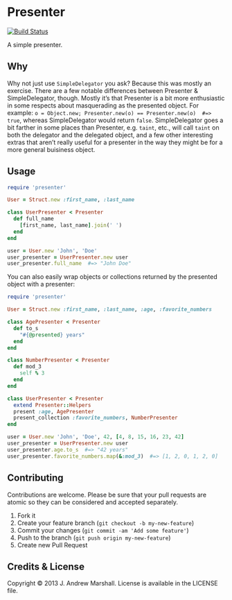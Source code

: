 # Presenter

[![Build Status](https://secure.travis-ci.org/amarshall/presenter.png)](http://travis-ci.org/amarshall/presenter)

A simple presenter.

## Why

Why not just use `SimpleDelegator` you ask? Because this was mostly an exercise. There are a few notable differences between Presenter & SimpleDelegator, though. Mostly it’s that Presenter is a bit more enthusiastic in some respects about masquerading as the presented object. For example: `o = Object.new; Presenter.new(o) == Presenter.new(o)  #=> true`, whereas SimpleDelegator would return `false`. SimpleDelegator goes a bit farther in some places than Presenter, e.g. `taint`, etc., will call `taint` on both the delegator and the delegated object, and a few other interesting extras that aren’t really useful for a presenter in the way they might be for a more general buisiness object.

## Usage

```ruby
require 'presenter'

User = Struct.new :first_name, :last_name

class UserPresenter < Presenter
  def full_name
    [first_name, last_name].join(' ')
  end
end

user = User.new 'John', 'Doe'
user_presenter = UserPresenter.new user
user_presenter.full_name  #=> "John Doe"
```

You can also easily wrap objects or collections returned by the presented object with a presenter:

```ruby
require 'presenter'

User = Struct.new :first_name, :last_name, :age, :favorite_numbers

class AgePresenter < Presenter
  def to_s
    "#{@presented} years"
  end
end

class NumberPresenter < Presenter
  def mod_3
    self % 3
  end
end

class UserPresenter < Presenter
  extend Presenter::Helpers
  present :age, AgePresenter
  present_collection :favorite_numbers, NumberPresenter
end

user = User.new 'John', 'Doe', 42, [4, 8, 15, 16, 23, 42]
user_presenter = UserPresenter.new user
user_presenter.age.to_s  #=> "42 years"
user_presenter.favorite_numbers.map(&:mod_3)  #=> [1, 2, 0, 1, 2, 0]
```

## Contributing

Contributions are welcome. Please be sure that your pull requests are atomic so they can be considered and accepted separately.

1. Fork it
2. Create your feature branch (`git checkout -b my-new-feature`)
3. Commit your changes (`git commit -am 'Add some feature'`)
4. Push to the branch (`git push origin my-new-feature`)
5. Create new Pull Request

## Credits & License

Copyright © 2013 J. Andrew Marshall. License is available in the LICENSE file.
